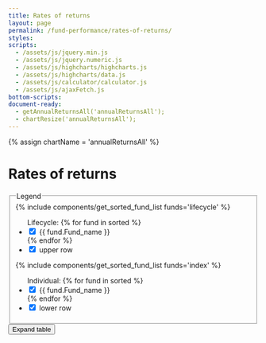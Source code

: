 ```yaml
---
title: Rates of returns
layout: page
permalink: /fund-performance/rates-of-returns/
styles:
scripts:
  - /assets/js/jquery.min.js
  - /assets/js/jquery.numeric.js
  - /assets/js/highcharts/highcharts.js
  - /assets/js/highcharts/data.js
  - /assets/js/calculator/calculator.js
  - /assets/js/ajaxFetch.js
bottom-scripts:
document-ready:
  - getAnnualReturnsAll('annualReturnsAll');
  - chartResize('annualReturnsAll');
---
```

{% assign chartName = 'annualReturnsAll' %}
# Rates of returns


<fieldset class="usa-fieldset-inputs usa-sans comparison">
  <legend>Legend</legend>
  {% include components/get_sorted_fund_list funds='lifecycle' %}
  <ul id="fund-comparison" class="usa-unstyled-list flex space-evenly">
    Lifecycle:
    {% for fund in sorted %}
    <li>
      <input type="checkbox" name="rorCB" id="{{ fund.Fund_name | replace: " ", "___"}}" checked
            onClick="toggleFund('{{chartName}}', '{{ fund.Fund_name | replace: " ", "___"}}');">
      <label for="{{ fund.Fund_name | replace: " ", "___"}}">{{ fund.Fund_name }}</label>
    </li>
    {% endfor %}
    <li>
      <input type="checkbox" name="rorCB" id="Lfunds" checked
            onClick="toggleFund('{{chartName}}', 'Lfunds');">
            <label for="Lfunds">upper row</label>
    </li>
  </ul>
  {% include components/get_sorted_fund_list funds='index' %}
  <ul id="fund-comparison" class="usa-unstyled-list flex space-evenly">
    Individual:
    {% for fund in sorted %}
    <li>
      <input type="checkbox" name="rorCB" id="{{ fund.Fund_name | replace: " ", "___"}}" checked
            onClick="toggleFund('{{chartName}}', '{{ fund.Fund_name | replace: " ", "___"}}');">
      <label for="{{ fund.Fund_name | replace: " ", "___"}}">{{ fund.Fund_name }}</label>
    </li>
    {% endfor %}
    <li>
      <input type="checkbox" name="rorCB" id="InvFunds" checked
            onClick="toggleFund('{{chartName}}', 'InvFunds');">
      <label for="InvFunds">lower row</label>
    </li>
  </ul>
</fieldset>

<div id="{{chartName}}-div" class="usa-grid-full usa-layout-docs-main_content">
<div class="usa-width-one-whole" markdown="1">
  <section id="{{chartName}}-section" class="rates-of-returns">
    <div id="{{ chartName }}" class="hc-annual-returns-all"></div>
    <div class="table-view">
      <button id="{{chartName}}-button" class="usa-button-secondary"
        onClick="toggleTable('{{chartName}}');">
        Expand table <i class="fal fa-expand-wide"></i></button>
    </div>
    <div id="{{chartName}}-table" class="table-side-scroll"></div>
  </section>

</div> <!-- END div.usa-width-one-whole -->
</div> <!-- END div.usa-grid-full -->
